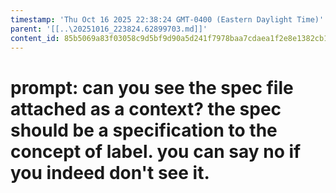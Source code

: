 ```yaml
---
timestamp: 'Thu Oct 16 2025 22:38:24 GMT-0400 (Eastern Daylight Time)'
parent: '[[..\20251016_223824.62899703.md]]'
content_id: 85b5069a83f03058c9d5bf9d90a5d241f7978baa7cdaea1f2e8e1382cb186e84
---
```


# prompt: can you see the spec file attached as a context? the spec should be a specification to the concept of label. you can say no if you indeed don't see it.
